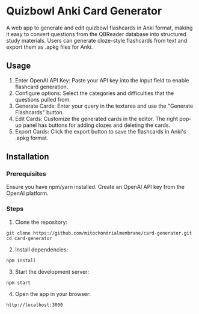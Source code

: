 # Quizbowl Anki Card Generator

A web app to generate and edit quizbowl flashcards in Anki format, making it easy to convert questions from the QBReader database into structured study materials. Users can generate cloze-style flashcards from text and export them as .apkg files for Anki.

## Usage
1. Enter OpenAI API Key: Paste your API key into the input field to enable flashcard generation.
2. Configure options: Select the categories and difficulties that the questions pulled from.
3. Generate Cards: Enter your query in the textarea and use the "Generate Flashcards" button.
4. Edit Cards: Customize the generated cards in the editor. The right pop-up panel has buttons for adding clozes and deleting the cards.
5. Export Cards: Click the export button to save the flashcards in Anki's .apkg format.

## Installation
### Prerequisites
Ensure you have npm/yarn installed.
Create an OpenAI API key from the OpenAI platform.

### Steps
1. Clone the repository:
```
git clone https://github.com/mitochondrialmembrane/card-generator.git
cd card-generator
```
2. Install dependencies:
```
npm install
```
3. Start the development server:
```
npm start
```
4. Open the app in your browser:
```
http://localhost:3000
```


